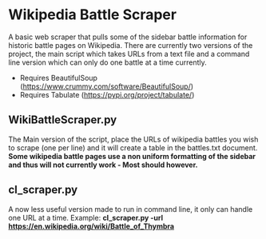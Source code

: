 # Wikipedia Battle Scraper
A basic web scraper that pulls some of the sidebar battle information for historic battle pages on Wikipedia. 
There are currently two versions of the project, the main script which takes URLs from a text file and a command line version which can only do one battle at a time currently. 

- Requires BeautifulSoup (https://www.crummy.com/software/BeautifulSoup/)
- Requires Tabulate (https://pypi.org/project/tabulate/)

## WikiBattleScraper.py
The Main version of the script, place the URLs of wikipedia battles you wish to scrape (one per line) and it will create a table in the battles.txt document. **Some wikipedia battle pages use a non uniform formatting of the sidebar and thus will not currently work - Most should however.** 

## cl_scraper.py
A now less useful version made to run in command line, it only can handle one URL at a time. 
Example: **cl_scraper.py -url https://en.wikipedia.org/wiki/Battle_of_Thymbra**


